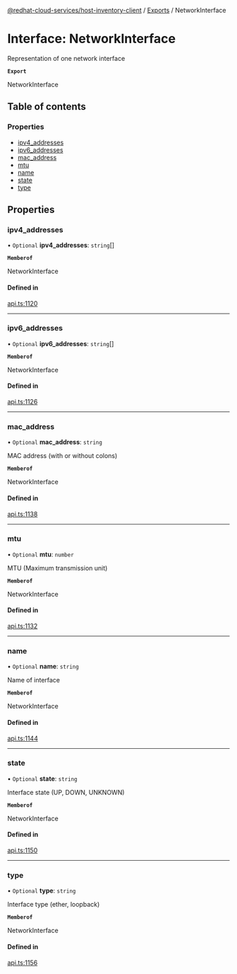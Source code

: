 [@redhat-cloud-services/host-inventory-client](../README.md) / [Exports](../modules.md) / NetworkInterface

# Interface: NetworkInterface

Representation of one network interface

**`Export`**

NetworkInterface

## Table of contents

### Properties

- [ipv4\_addresses](NetworkInterface.md#ipv4_addresses)
- [ipv6\_addresses](NetworkInterface.md#ipv6_addresses)
- [mac\_address](NetworkInterface.md#mac_address)
- [mtu](NetworkInterface.md#mtu)
- [name](NetworkInterface.md#name)
- [state](NetworkInterface.md#state)
- [type](NetworkInterface.md#type)

## Properties

### ipv4\_addresses

• `Optional` **ipv4\_addresses**: `string`[]

**`Memberof`**

NetworkInterface

#### Defined in

[api.ts:1120](https://github.com/RedHatInsights/javascript-clients/blob/main/packages/host-inventory/api.ts#L1120)

___

### ipv6\_addresses

• `Optional` **ipv6\_addresses**: `string`[]

**`Memberof`**

NetworkInterface

#### Defined in

[api.ts:1126](https://github.com/RedHatInsights/javascript-clients/blob/main/packages/host-inventory/api.ts#L1126)

___

### mac\_address

• `Optional` **mac\_address**: `string`

MAC address (with or without colons)

**`Memberof`**

NetworkInterface

#### Defined in

[api.ts:1138](https://github.com/RedHatInsights/javascript-clients/blob/main/packages/host-inventory/api.ts#L1138)

___

### mtu

• `Optional` **mtu**: `number`

MTU (Maximum transmission unit)

**`Memberof`**

NetworkInterface

#### Defined in

[api.ts:1132](https://github.com/RedHatInsights/javascript-clients/blob/main/packages/host-inventory/api.ts#L1132)

___

### name

• `Optional` **name**: `string`

Name of interface

**`Memberof`**

NetworkInterface

#### Defined in

[api.ts:1144](https://github.com/RedHatInsights/javascript-clients/blob/main/packages/host-inventory/api.ts#L1144)

___

### state

• `Optional` **state**: `string`

Interface state (UP, DOWN, UNKNOWN)

**`Memberof`**

NetworkInterface

#### Defined in

[api.ts:1150](https://github.com/RedHatInsights/javascript-clients/blob/main/packages/host-inventory/api.ts#L1150)

___

### type

• `Optional` **type**: `string`

Interface type (ether, loopback)

**`Memberof`**

NetworkInterface

#### Defined in

[api.ts:1156](https://github.com/RedHatInsights/javascript-clients/blob/main/packages/host-inventory/api.ts#L1156)
